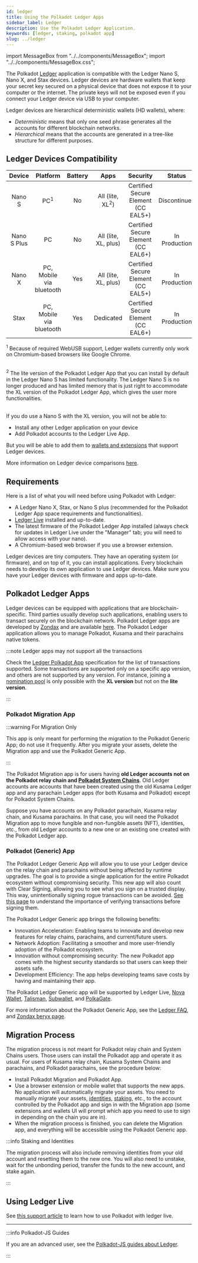 ```yaml
---
id: ledger
title: Using the Polkadot Ledger Apps
sidebar_label: Ledger
description: Use the Polkadot Ledger Application.
keywords: [ledger, staking, polkadot app]
slug: ../ledger
---
```


import MessageBox from "../../components/MessageBox"; import "../../components/MessageBox.css";

<MessageBox message="If you need help using Ledger, see [this support article](https://support.ledger.com/hc/en-us/articles/360016289919-Polkadot-DOT?docs=true). If the problem persists, you can contact the
[Polkadot Support Team](https://support.polkadot.network/support/home)." />

The Polkadot [Ledger](https://www.ledger.com/) application is compatible with the Ledger Nano S,
Nano X, and Stax devices. Ledger devices are hardware wallets that keep your secret key secured on a
physical device that does not expose it to your computer or the internet. The private keys will not
be exposed even if you connect your Ledger device via USB to your computer.

Ledger devices are hierarchical deterministic wallets (HD wallets), where:

- _Deterministic_ means that only one seed phrase generates all the accounts for different
  blockchain networks.
- _Hierarchical_ means that the accounts are generated in a tree-like structure for different
  purposes.

## Ledger Devices Compatibility

|   Device    |         Platform         | Battery |            Apps            |              Security               |    Status     |
| :---------: | :----------------------: | :-----: | :------------------------: | :---------------------------------: | :-----------: |
|   Nano S    |      PC<sup>1</sup>      |   No    | All (lite, XL<sup>2</sup>) | Certified Secure Element (CC EAL5+) | Discontinued  |
| Nano S Plus |            PC            |   No    |    All (lite, XL, plus)    | Certified Secure Element (CC EAL6+) | In Production |
|   Nano X    | PC, Mobile via bluetooth |   Yes   |    All (lite, XL, plus)    | Certified Secure Element (CC EAL5+) | In Production |
|    Stax     | PC, Mobile via bluetooth |   Yes   |         Dedicated          | Certified Secure Element (CC EAL6+) | In Production |

<sup>1</sup> Because of required WebUSB support, Ledger wallets currently only work on
Chromium-based browsers like Google Chrome.<br/><br/>

<sup>2</sup> The lite version of the Polkadot Ledger App that you can install by default in the
Ledger Nano S has limited functionality. The Ledger Nano S is no longer produced and has limited
memory that is just right to accommodate the XL version of the Polkadot Ledger App, which gives the
user more functionalities.<br/><br/>

If you do use a Nano S with the XL version, you will not be able to:

- Install any other Ledger application on your device
- Add Polkadot accounts to the Ledger Live App.

But you will be able to add them to [wallets and extensions](./wallets-and-extensions.md) that
support Ledger devices.

More information on Ledger device comparisons
[here](https://shop.ledger.com/pages/hardware-wallets-comparison).

## Requirements

Here is a list of what you will need before using Polkadot with Ledger:

- A Ledger Nano X, Stax, or Nano S plus (recommended for the Polkadot Ledger App space requirements
  and functionalities).
- [Ledger Live](https://www.ledger.com/ledger-live) installed and up-to-date.
- The latest firmware of the Polkadot Ledger App installed (always check for updates in Ledger Live
  under the "Manager" tab; you will need to allow access with your nano).
- A Chromium-based web browser if you use a browser extension.

Ledger devices are tiny computers. They have an operating system (or firmware), and on top of it,
you can install applications. Every blockchain needs to develop its own application to use Ledger
devices. Make sure you have your Ledger devices with firmware and apps up-to-date.

## Polkadot Ledger Apps

Ledger devices can be equipped with applications that are blockchain-specific. Third parties usually
develop such applications, enabling users to transact securely on the blockchain network. Polkadot
Ledger apps are developed by [Zondax](https://zondax.ch/) and are available
[here](https://github.com/Zondax/ledger-polkadot). The Polkadot Ledger application allows you to
manage Polkadot, Kusama and their parachains native tokens.

:::note Ledger apps may not support all the transactions

Check the [Ledger Polkadot App](https://github.com/Zondax/ledger-polkadot) specification for the
list of transactions supported. Some transactions are supported only on a specific app version, and
others are not supported by any version. For instance, joining a
[nomination pool](../learn/learn-nomination-pools.md) is only possible with the **XL version** but
not on the **lite version**.

:::

### Polkadot Migration App

:::warning For Migration Only

This app is only meant for performing the migration to the Polkadot Generic App; do not use it
frequently. After you migrate your assets, delete the Migration app and use the Polkadot Generic
App.

:::

The Polkadot Migration app is for users having **old Ledger accounts not on the Polkadot relay chain
and [Polkadot System Chains](./glossary.md#system-parachains)**. Old Ledger accounts are accounts
that have been created using the old Kusama Ledger app and any parachain Ledger apps (for both
Kusama and Polkadot) except for Polkadot System Chains.

Suppose you have accounts on any Polkadot parachain, Kusama relay chain, and Kusama parachains. In
that case, you will need the Polkadot Migration app to move fungible and non-fungible assets (NFT),
identities, etc., from old Ledger accounts to a new one or an existing one created with the Polkadot
Ledger app.

### Polkadot (Generic) App

The Polkadot Ledger Generic App will allow you to use your Ledger device on the relay chain and
parachains without being affected by runtime upgrades. The goal is to provide a single application
for the entire Polkadot ecosystem without compromising security. This new app will also count with
Clear Signing, allowing you to see what you sign on a trusted display. This way, unintentionally
signing rogue transactions can be avoided. [See this page](./transaction-attacks.md) to understand
the importance of verifying transactions before signing them.

The Polkadot Ledger Generic app brings the following benefits:

- Innovation Acceleration: Enabling teams to innovate and develop new features for relay chains,
  parachains, and current/future users.
- Network Adoption: Facilitating a smoother and more user-friendly adoption of the Polkadot
  ecosystem.
- Innovation without compromising security: The new Polkadot app comes with the highest security
  standards so that users can keep their assets safe.
- Development Efficiency: The app helps developing teams save costs by having and maintaining their
  app.

The Polkadot Ledger Generic app will be supported by Ledger Live,
[Nova Wallet](https://novawallet.io/), [Talisman](https://www.talisman.xyz/),
[Subwallet](https://www.subwallet.app/), and [PolkaGate](https://polkagate.xyz/).

For more information about the Polkadot Generic App, see the
[Ledger FAQ](https://support.ledger.com/hc/en-us/articles/17550211746845-New-Polkadot-app-FAQ?docs=true%20:dot),
and [Zondax beryx page](https://substrate.beryx.io/new_polkadot_ledger_app).

## Migration Process

The migration process is not meant for Polkadot relay chain and System Chains users. Those users can
install the Polkadot app and operate it as usual. For users of Kusama relay chain, Kusama System
Chains and parachains, and Polkadot parachains, see the procedure below:

- Install Polkadot Migration and Polkadot App.
- Use a browser extension or mobile wallet that supports the new apps. No application will
  automatically migrate your assets. You need to manually migrate your assets,
  [identities](../learn/learn-identity.md), [staking](../learn/learn-staking.md), etc., to the
  account controlled by the Polkadot app and sign in with the Migration app (some extensions and
  wallets UI will prompt which app you need to use to sign in depending on the chain you are in).
- When the migration process is finished, you can delete the Migration app, and everything will be
  accessible using the Polkadot Generic app.

:::info Staking and Identities

The migration process will also include removing identities from your old account and resetting them
to the new one. You will also need to unstake, wait for the unbonding period, transfer the funds to
the new account, and stake again.

:::

## Using Ledger Live

See
[this support article](https://support.polkadot.network/support/solutions/articles/65000175822-how-to-use-polkadot-and-stake-with-ledger-live)
to learn how to use Polkadot with ledger live.

---

:::info Polkadot-JS Guides

If you are an advanced user, see the
[Polkadot-JS guides about Ledger](../learn/learn-guides-ledger.md).

:::
